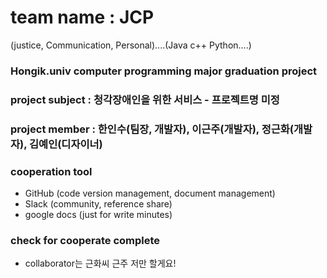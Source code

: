 # team name : JCP 
(justice, Communication, Personal)....(Java c++ Python....)

### Hongik.univ computer programming major graduation project

### project subject : 청각장애인을 위한 서비스 - 프로젝트명 미정

### project member : 한인수(팀장, 개발자), 이근주(개발자), 정근화(개발자), 김예인(디자이너)

### cooperation tool
   * GitHub (code version management, document management)
   * Slack (community, reference share)
   * google docs (just for write minutes)

### check for cooperate complete
   * collaborator는 근화씨 근주 저만 할게요!